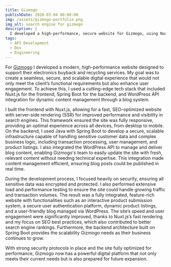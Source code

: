 ```yaml
---
title: Gizmogo
publishDate: 2020-03-04 00:00:00
img: /assets/gizmogo-portfolio.png
img_alt: search engine for gizmogo
description: |
  I developed a high-performance, secure website for Gizmogo, using Nuxt.js for the frontend and Spring Boot for the backend. I also integrated WordPress API for seamless blog management.
tags:
  - API Development
  - Dev
  - Engineering
---
```


For <a href="https://Gizmogo.com">Gizmogo</a> I developed a modern, high-performance website designed to support their electronics buyback and recycling services. My goal was to create a seamless, secure, and scalable digital experience that would not only meet the client’s functional requirements but also enhance user engagement. To achieve this, I used a cutting-edge tech stack that included Nuxt.js for the frontend, Spring Boot for the backend, and WordPress API integration for dynamic content management through a blog system.

I built the frontend with Nuxt.js, allowing for a fast, SEO-optimized website with server-side rendering (SSR) for improved performance and visibility in search engines. This framework ensured the site was fully responsive, providing an optimal experience across all devices, from desktop to mobile. On the backend, I used Java with Spring Boot to develop a secure, scalable infrastructure capable of handling sensitive customer data and complex business logic, including transaction processing, user management, and product listings. I also integrated the WordPress API to manage and deliver blog content, enabling Gizmogo's team to easily update the site with fresh, relevant content without needing technical expertise. This integration made content management efficient, ensuring blog posts could be published in real time.

During the development process, I focused heavily on security, ensuring all sensitive data was encrypted and protected. I also performed extensive load and performance testing to ensure the site could handle growing traffic and transaction volumes. The result was a fully integrated, feature-rich website with functionalities such as an interactive product submission system, a secure user authentication platform, dynamic product listings, and a user-friendly blog managed via WordPress. The site’s speed and user engagement were significantly improved, thanks to Nuxt.js’s fast rendering and my focus on SEO best practices, which also contributed to better search engine rankings. Furthermore, the backend architecture built on Spring Boot provides the scalability Gizmogo needs as their business continues to grow.

With strong security protocols in place and the site fully optimized for performance, Gizmogo now has a powerful digital platform that not only meets their current needs but is also prepared for future expansion.